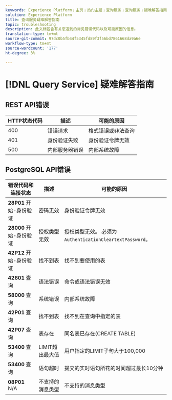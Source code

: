 ```yaml
---
keywords: Experience Platform；主页；热门主题；查询服务；查询服务；疑难解答指南；常见问题解答；疑难解答；
solution: Experience Platform
title: 查询服务疑难解答指南
topic: troubleshooting
description: 此文档包含有关您遇到的常见错误代码以及可能原因的信息。
translation-type: tm+mt
source-git-commit: 97dc0b5fb44f5345fd89f3f56bd7861668da9a6e
workflow-type: tm+mt
source-wordcount: '177'
ht-degree: 3%

---
```



# [!DNL Query Service] 疑难解答指南

## REST API错误

| HTTP状态代码 | 描述 | 可能的原因 |
| ---------------- | ----------- | --------------- |
| 400 | 错误请求 | 格式错误或非法查询 |
| 401 | 身份验证失败 | 身份验证令牌无效 |
| 500 | 内部服务器错误 | 内部系统故障 |

## PostgreSQL API错误

| 错误代码和连接状态 | 描述 | 可能的原因 |
| ------------------------------- | ----------- | -------------- |
| **28P01** 开始-身份验证 | 密码无效 | 身份验证令牌无效 |
| **28000** 开始-身份验证 | 授权类型无效 | 授权类型无效。 必须为`AuthenticationCleartextPassword`。 |
| **42P12** 开始-身份验证 | 找不到表 | 找不到要使用的表 |
| **42601** 查询 | 语法错误 | 命令或语法错误无效 |
| **58000** 查询 | 系统错误 | 内部系统故障 |
| **42P01** 查询 | 找不到表 | 找不到在查询中指定的表 |
| **42P07** 查询 | 表存在 | 同名表已存在(CREATE TABLE) |
| **53400** 查询 | LIMIT超出最大值 | 用户指定的LIMIT子句大于100,000 |
| **53400** 查询 | 语句超时 | 提交的实时语句所花的时间超过最长10分钟 |
| **08P01** N/A | 不支持的消息类型 | 不支持的消息类型 |
